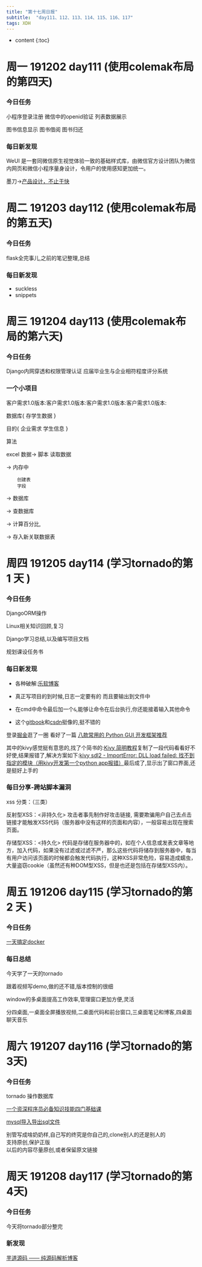 ```yaml
---  
title: "第十七周日报"   
subtitle:  "day111、112、113、114、115、116、117"   
tags: XDH    
---  
```





* content
{:toc}






# 周一 191202 day111 (使用colemak布局的第四天)
### 今日任务
小程序登录注册 微信中的openid验证 列表数据展示

图书信息显示 图书借阅 图书归还

### 每日新发现
WeUI 是一套同微信原生视觉体验一致的基础样式库，由微信官方设计团队为微信内网页和微信小程序量身设计，令用户的使用感知更加统一。

墨刀->[产品设计，不止于快](https://modao.cc/)

# 周二 191203 day112 (使用colemak布局的第五天)
### 今日任务
flask全完事儿,之前的笔记整理,总结
### 每日新发现
- suckless
- snippets


# 周三 191204 day113 (使用colemak布局的第六天)
### 今日任务

Django内网穿透和权限管理认证
应届毕业生与企业相符程度评分系统
### 一个小项目
客户需求1.0版本:客户需求1.0版本:客户需求1.0版本:客户需求1.0版本:

数据库{
	存学生数据
}

目的{
	企业需求
	学生信息
}

算法

excel 数据-> 脚本
		读取数据

 -> 内存中 

		创建表
		字段

 -> 数据库

 -> 查数据库

 -> 计算百分比,

 -> 存入新关联数据表
 
# 周四 191205 day114  (学习tornado的第 1 天 )
### 今日任务
DjangoORM操作

Linux相关知识回顾,复习

Django学习总结,以及编写项目文档

规划课设任务书

### 每日新发现

- 各种破解:[乐软博客](https://www.isharepc.com/)

- 真正写项目的到时候,日志一定要有的
而且要输出到文件中

- 在cmd中命令最后加一个`&`,能够让命令在后台执行,你还能接着输入其他命令


- 这个[gitbook](https://gitbook.cn/)和[csdn](https://blog.csdn.net/qq_40223983)挺像的,挺不错的


登录[掘金](https://juejin.im/timeline)逛了一圈
看好了一篇
[八款常用的 Python GUI 开发框架推荐](https://juejin.im/post/5de892db518825124a05abe0)

其中的kivy感觉挺有意思的,找了个简书的:[Kivy 简明教程](https://www.jianshu.com/p/f95576c03f5b)复制了一段代码看看好不好使,结果报错了,解决方案如下:[kivy sdl2 - ImportError: DLL load failed: 找不到指定的模块（用kivy开发第一个python app报错）](https://blog.csdn.net/z564359805/article/details/92782079)最后成了,显示出了窗口界面,还是挺好上手的

### 每日分享-跨站脚本漏洞
xss 分类：（三类）

反射型XSS：<非持久化> 攻击者事先制作好攻击链接, 需要欺骗用户自己去点击链接才能触发XSS代码（服务器中没有这样的页面和内容），一般容易出现在搜索页面。

存储型XSS：<持久化> 代码是存储在服务器中的，如在个人信息或发表文章等地方，加入代码，如果没有过滤或过滤不严，那么这些代码将储存到服务器中，每当有用户访问该页面的时候都会触发代码执行，这种XSS非常危险，容易造成蠕虫，大量盗窃cookie（虽然还有种DOM型XSS，但是也还是包括在存储型XSS内）。


# 周五 191206 day115 (学习tornado的第 2 天 )
### 今日任务
[一天搞定docker](https://www.bilibili.com/video/av69808530)
### 每日总结
今天学了一天的tornado

跟着视频写demo,做的还不错,版本控制的很细

window的多桌面提高工作效率,管理窗口更加方便,灵活

分四桌面,一桌面全屏播放视频,二桌面代码和前台窗口,三桌面笔记和博客,四桌面聊天音乐

# 周六 191207 day116 (学习tornado的第 3天)
### 今日任务
tornado 操作数据库

[一个资深程序员必备知识技能四门基础课](https://victorfengming.github.io/2019/11/18/week15/#%E4%B8%80%E4%B8%AA%E8%B5%84%E6%B7%B1%E7%A8%8B%E5%BA%8F%E5%91%98%E5%BF%85%E5%A4%87%E7%9F%A5%E8%AF%86%E6%8A%80%E8%83%BD%E5%9B%9B%E9%97%A8%E5%9F%BA%E7%A1%80%E8%AF%BE)

[mysql导入导出sql文件](https://www.cnblogs.com/jwlfpzj/articles/7998395.html)

别管写成啥奶奶样,自己写的终究是你自己的,clone别人的还是别人的  
支持原创,保护正版  
以后的内容尽量原创,或者保留原文链接

# 周天 191208 day117  (学习tornado的第 4天)
### 今日任务

今天将tornado部分整完
### 新发现
[芋道源码 —— 纯源码解析博客](http://www.iocoder.cn/?bilibili&redis&t=1574619806922)


